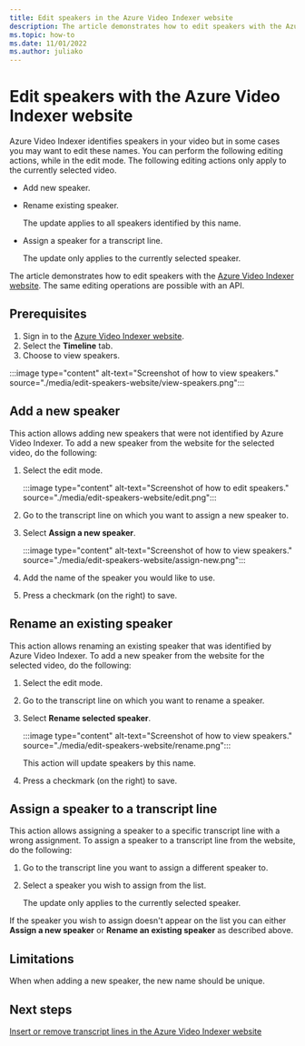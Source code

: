 ```yaml
---
title: Edit speakers in the Azure Video Indexer website
description: The article demonstrates how to edit speakers with the Azure Video Indexer website.
ms.topic: how-to
ms.date: 11/01/2022
ms.author: juliako
---
```


# Edit speakers with the Azure Video Indexer website

Azure Video Indexer identifies speakers in your video but in some cases you may want to edit these names. You can perform the following editing actions, while in the edit mode. The following editing actions only apply to the currently selected video.

- Add new speaker.
- Rename existing speaker. 
    
    The update applies to all speakers identified by this name.
- Assign a speaker for a transcript line. 

    The update only applies to the currently selected speaker.

The article demonstrates how to edit speakers with the [Azure Video Indexer website](https://www.videoindexer.ai/). The same editing operations are possible with an API.

## Prerequisites

1. Sign in to the [Azure Video Indexer website](https://www.videoindexer.ai/).
1. Select the **Timeline** tab.
1. Choose to view speakers.

:::image type="content" alt-text="Screenshot of how to view speakers." source="./media/edit-speakers-website/view-speakers.png":::

## Add a new speaker

This action allows adding new speakers that were not identified by Azure Video Indexer. To add a new speaker from the website for the selected video, do the following: 

1. Select the edit mode.

    :::image type="content" alt-text="Screenshot of how to edit speakers." source="./media/edit-speakers-website/edit.png":::
1. Go to the transcript line on which you want to assign a new speaker to.
1. Select **Assign a new speaker**.

    :::image type="content" alt-text="Screenshot of how to view speakers." source="./media/edit-speakers-website/assign-new.png":::
1. Add the name of the speaker you would like to use.
1. Press a checkmark (on the right) to save.
 
## Rename an existing speaker

This action allows renaming an existing speaker that was identified by Azure Video Indexer. To add a new speaker from the website for the selected video, do the following: 

1. Select the edit mode.
1. Go to the transcript line on which you want to rename a speaker.
1. Select **Rename selected speaker**. 

    :::image type="content" alt-text="Screenshot of how to view speakers." source="./media/edit-speakers-website/rename.png":::

   This action will update speakers by this name.
1. Press a checkmark (on the right) to save.

## Assign a speaker to a transcript line

This action allows assigning a speaker to a specific transcript line with a wrong assignment. To assign a speaker to a transcript line from the website, do the following: 

1. Go to the transcript line you want to assign a different speaker to. 
1. Select a speaker you wish to assign from the list.
 
    The update only applies to the currently selected speaker.

If the speaker you wish to assign doesn't appear on the list you can either **Assign a new speaker** or **Rename an existing speaker** as described above.

## Limitations

When when adding a new speaker, the new name should be unique.

## Next steps 

[Insert or remove transcript lines in the Azure Video Indexer website](edit-transcript-lines-portal.md)